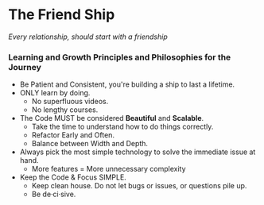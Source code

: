 # The Friend Ship

*Every relationship, should start with a friendship*

### Learning and Growth Principles and Philosophies for the Journey
* Be Patient and Consistent, you're building a ship to last a lifetime.
* ONLY learn by doing.
  * No superfluous videos.
  * No lengthy courses.
* The Code MUST be considered **Beautiful** and **Scalable**.
  * Take the time to understand how to do things correctly.
  * Refactor Early and Often.
  * Balance between Width and Depth.
* Always pick the most simple technology to solve the immediate issue at hand.
  * More features = More unnecessary complexity
* Keep the Code & Focus SIMPLE.
  * Keep clean house. Do not let bugs or issues, or questions pile up.
  * Be de·ci·sive.
